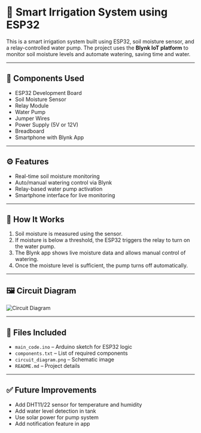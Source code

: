 # 🌿 Smart Irrigation System using ESP32

This is a smart irrigation system built using ESP32, soil moisture sensor, and a relay-controlled water pump. The project uses the **Blynk IoT platform** to monitor soil moisture levels and automate watering, saving time and water.

---

## 🔧 Components Used
- ESP32 Development Board
- Soil Moisture Sensor
- Relay Module
- Water Pump
- Jumper Wires
- Power Supply (5V or 12V)
- Breadboard
- Smartphone with Blynk App

---

## ⚙️ Features
- Real-time soil moisture monitoring
- Auto/manual watering control via Blynk
- Relay-based water pump activation
- Smartphone interface for live monitoring

---

## 📱 How It Works
1. Soil moisture is measured using the sensor.
2. If moisture is below a threshold, the ESP32 triggers the relay to turn on the water pump.
3. The Blynk app shows live moisture data and allows manual control of watering.
4. Once the moisture level is sufficient, the pump turns off automatically.

---

## 🖼️ Circuit Diagram
![Circuit Diagram](circuit_diagram.png)

---

## 📁 Files Included
- `main_code.ino` – Arduino sketch for ESP32 logic
- `components.txt` – List of required components
- `circuit_diagram.png` – Schematic image
- `README.md` – Project details

---

## ✅ Future Improvements
- Add DHT11/22 sensor for temperature and humidity
- Add water level detection in tank
- Use solar power for pump system
- Add notification feature in app
